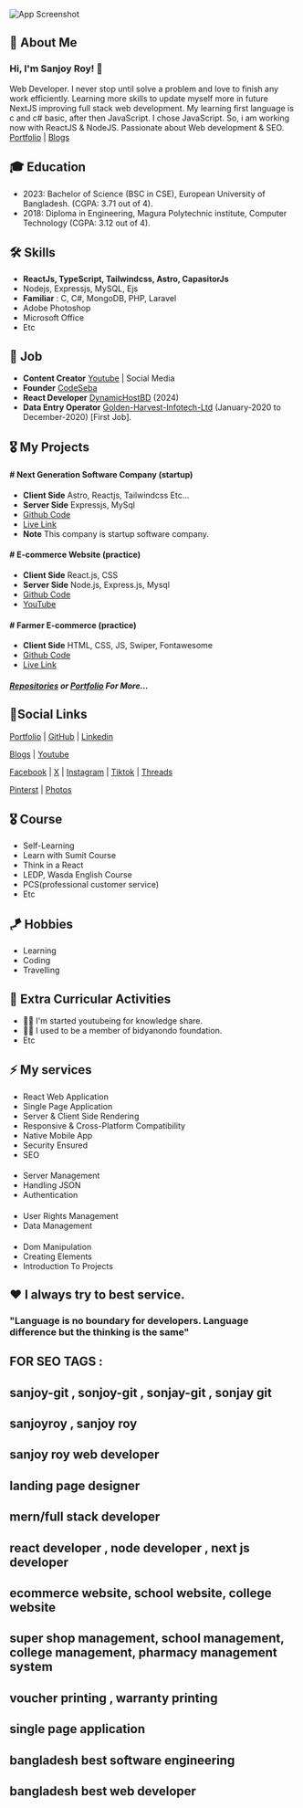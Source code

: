 

![App Screenshot](https://cdn.bsky.app/img/banner/plain/did:plc:5n4jovf3tljd54hfgc7xoifw/bafkreihg5sqm3ivuhrwh3dcupu5oiwi6rp6bxpusqz26ncntj4dayis2wq@jpeg)


## 🚀 About Me

### Hi, I'm Sanjoy Roy! 👋
Web Developer. I never stop until solve a problem and love to finish any work efficiently. Learning more skills to update myself more in future NextJS improving full stack web development. My learning first language is c and c# basic, after then JavaScript. I chose JavaScript. So, i am working now with ReactJS & NodeJS. Passionate about Web development & SEO. [Portfolio](https://sprofile.web.app) | [Blogs](https://medium.com/@sanjoy-roy)
 

## 🎓 Education
- 2023: Bachelor of Science (BSC in CSE), European University of Bangladesh. (CGPA: 3.71 out of 4).
- 2018: Diploma in Engineering, Magura Polytechnic institute, Computer Technology (CGPA: 3.12 out of 4).


## 🛠 Skills

- __ReactJs, TypeScript, Tailwindcss, Astro, CapasitorJs__
- Nodejs, Expressjs, MySQL, Ejs
- __Familiar__ : C, C#, MongoDB, PHP, Laravel
- Adobe Photoshop
- Microsoft Office
- Etc


## 👑 Job
- __Content Creator__ [Youtube](https://www.youtube.com/@sanjoy-roy) | Social Media
- __Founder__ [CodeSeba](https://codeseba.xyz)
- __React Developer__ [DynamicHostBD](https://dynamichostbd.com) (2024)
- __Data Entry Operator__ [Golden-Harvest-Infotech-Ltd](https://www.goldenharvestbd.com) (January-2020 to December-2020) [First Job].



## 🎖️ My Projects

#### # Next Generation Software Company (startup)
- __Client Side__ Astro, Reactjs, Tailwindcss Etc... 
- __Server Side__ Expressjs, MySql
- [Github Code]()
- [Live Link](https://codeseba.xyz)
- __Note__ This company is startup software company.

#### # E-commerce Website (practice)
- __Client Side__ React.js, CSS
- __Server Side__ Node.js, Express.js, Mysql
- [Github Code](https://github.com/sanjoy-git/ecommerce-mern-project)
- [YouTube](https://youtu.be/2TlOB5gCXd4)

#### # Farmer E-commerce (practice)
- __Client Side__ HTML, CSS, JS, Swiper, Fontawesome
- [Github Code](https://github.com/sanjoy-git/farmer-ecommerce)
- [Live Link](https://sanjoy-git.github.io/farmer-ecommerce)

##### [Repositories](https://github.com/sanjoy-git?tab=repositories) or [Portfolio](https://sprofile.web.app) For More...


## 🔗Social Links

[Portfolio](https://sprofile.web.app) | [GitHub](https://github.com/sanjoy-git) | [Linkedin](https://www.linkedin.com/in/sanjoy-in)

[Blogs](https://medium.com/@sanjoy-roy) | [Youtube](https://www.youtube.com/@sanjoy-roy)

[Facebook](https://www.facebook.com/sanjoyroy.fb) | 
[X](https://x.com/sanjoy_x) | 
[Instagram](https://www.instagram.com/sanjoy_.roy) | 
[Tiktok](https://www.tiktok.com/@sanjoy_.roy) | 
[Threads](https://www.threads.net/@sanjoy_.roy)

[Pinterst](https://www.pinterest.com/sanjoy_pt) |
[Photos](https://www.pinterest.com/sanjoy_pt/share-photos)


## 🎖️ Course
- Self-Learning
- Learn with Sumit Course
- Think in a React
- LEDP, Wasda English Course
- PCS(professional customer service)
- Etc

## 🪁 Hobbies
- Learning
- Coding
- Travelling

  
## 📌 Extra Curricular Activities
- 👯‍♀️ I'm started youtubeing for knowledge share.
- 👯‍♀️ I used to be a member of bidyanondo foundation.
- Etc


## ⚡️ My services


- React Web Application
- Single Page Application
- Server & Client Side Rendering
- Responsive & Cross-Platform Compatibility
- Native Mobile App
- Security Ensured
- SEO

####
- Server Management
- Handling JSON
- Authentication
####
- User Rights Management
- Data Management
####
- Dom Manipulation
- Creating Elements
- Introduction To Projects

## ❤ I always try to best service.

### "Language is no boundary for developers. Language difference but the thinking is the same"

##
##

## FOR SEO TAGS :
## sanjoy-git , sonjoy-git , sonjay-git , sonjay git 
## sanjoyroy , sanjoy roy 
## sanjoy roy web developer 
## landing page designer
## mern/full stack developer
## react developer , node developer , next js developer
## ecommerce website, school website, college website
## super shop management, school management, college management, pharmacy management system
## voucher printing , warranty printing
## single page application
## bangladesh best software engineering
## bangladesh best web developer
